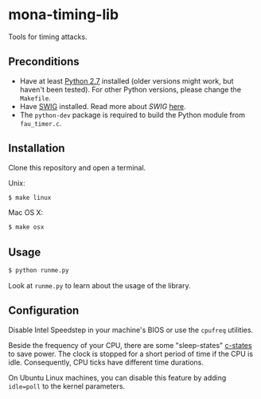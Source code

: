 # mona-timing-lib

Tools for timing attacks.

## Preconditions

- Have at least [Python 2.7](http://python.org/download/releases/2.7.2/)
  installed (older versions might work, but haven't been tested). For other
  Python versions, please change the `Makefile`.
- Have [SWIG](http://www.swig.org/download.html) installed. Read more about
  *SWIG* [here](http://www.swig.org/exec.html).
- The `python-dev` package is required to build the Python module from
  `fau_timer.c`.

## Installation

Clone this repository and open a terminal.

Unix:

```bash
$ make linux
```

Mac OS X:

```bash
$ make osx
```

## Usage

```bash
$ python runme.py
```

Look at `runme.py` to learn about the usage of the library.

## Configuration

Disable Intel Speedstep in your machine's BIOS or use the `cpufreq` utilities.

Beside the frequency of your CPU, there are some "sleep-states" [c-states][1] to
save power. The clock is stopped for a short period of time if the CPU is idle.
Consequently, CPU ticks have different time durations.

On Ubuntu Linux machines, you can disable this feature by adding `idle=poll` to
the kernel parameters.

[1]: http://www.hardwaresecrets.com/article/Everything-You-Need-to-Know-About-the-CPU-C-States-Power-Saving-Modes/611/1
